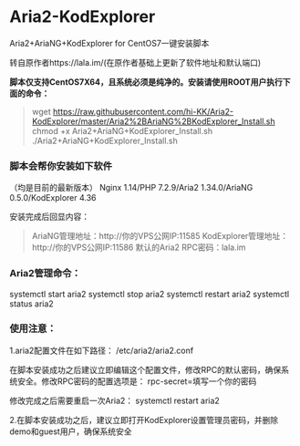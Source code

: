 # Aria2-KodExplorer

Aria2+AriaNG+KodExplorer for CentOS7一键安装脚本

转自原作者https://lala.im/(在原作者基础上更新了软件地址和默认端口)

**脚本仅支持CentOS7X64，且系统必须是纯净的。安装请使用ROOT用户执行下面的命令：**

> wget https://raw.githubusercontent.com/hi-KK/Aria2-KodExplorer/master/Aria2%2BAriaNG%2BKodExplorer_Install.sh
chmod +x Aria2+AriaNG+KodExplorer_Install.sh
./Aria2+AriaNG+KodExplorer_Install.sh

### 脚本会帮你安装如下软件
（均是目前的最新版本）
Nginx 1.14/PHP 7.2.9/Aria2 1.34.0/AriaNG 0.5.0/KodExplorer 4.36

安装完成后回显内容：

> AriaNG管理地址：http://你的VPS公网IP:11585
KodExplorer管理地址：http://你的VPS公网IP:11586
默认的Aria2 RPC密码：lala.im

### Aria2管理命令：

systemctl start aria2
systemctl stop aria2
systemctl restart aria2
systemctl status aria2

### 使用注意：

1.aria2配置文件在如下路径：
/etc/aria2/aria2.conf

在脚本安装成功之后建议立即编辑这个配置文件，修改RPC的默认密码，确保系统安全。修改RPC密码的配置选项是：
rpc-secret=填写一个你的密码

修改完成之后需要重启一次Aria2：
systemctl restart aria2

2.在脚本安装成功之后，建议立即打开KodExplorer设置管理员密码，并删除demo和guest用户，确保系统安全

